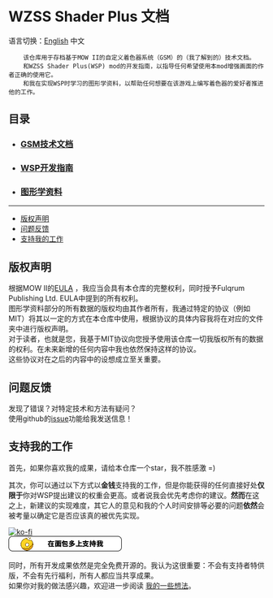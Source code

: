 # WZSS Shader Plus 文档
语言切换：[English](./READMEeng.md) 中文

        该仓库用于存档基于MOW II的自定义着色器系统（GSM）的（我了解到的）技术文档。
        和WZSS Shader Plus(WSP) mod的开发指南，以指导任何希望使用本mod增强画面的作者正确的使用它。
        和我在实现WSP时学习的图形学资料，以帮助任何想要在该游戏上编写着色器的爱好者推进他的工作。

## 目录
* ### [GSM技术文档](./zh/GSMDoc/menu.md)
* ### [WSP开发指南](./zh/WSPDoc/menu.md)
* ### [图形学资料](./zh/CGDoc/menu.md)
---

* [版权声明](#版权声明)
* [问题反馈](#问题反馈)
* [支持我的工作](#支持我的工作)
## 版权声明
根据MOW II的[EULA](https://store.steampowered.com//eula/1128860_eula_0) ，我应当会具有本仓库的完整权利，同时授予Fulqrum Publishing Ltd. EULA中提到的所有权利。  
图形学资料部分的所有数据的版权均由其作者所有，我通过特定的协议（例如MIT）将其以一定的方式在本仓库中使用，根据协议的具体内容我将在对应的文件夹中进行版权声明。  
对于读者，也就是您，我基于MIT协议向您授予使用该仓库一切我版权所有的数据的权利。在未来新增的任何内容中我也依然保持这样的协议。  
这些协议对在之后的内容中的设想成立至关重要。  
## 问题反馈
发现了错误？对特定技术和方法有疑问？  
使用github的[issue](https://github.com/FNSOIDATHQ/wzssShaderPlusDoc/issues)功能给我发送信息！
## 支持我的工作
首先，如果你喜欢我的成果，请给本仓库一个star，我不胜感激 =)  

其次，你可以通过以下方式以**金钱**支持我的工作，但是你能获得的任何直接好处**仅限于**你对WSP提出建议的权重会更高。或者说我会优先考虑你的建议。**然而**在这之上，新建议的实现难度，其它人的意见和我的个人时间安排等必要的问题**依然**会被考量以确定它是否应该真的被优先实现。  

[![ko-fi](https://ko-fi.com/img/githubbutton_sm.svg)](https://ko-fi.com/N4N2ZJR4A)  
[![mbd.pub](./img/mbd.png)](https://mbd.pub/o/fedStudio)  


同时，所有开发成果依然是完全免费开源的。我认为这很重要：不会有支持者特供版，不会有先行福利，所有人都应当共享成果。  
如果你对我的做法感兴趣，欢迎进一步阅读 [我的一些想法](./zh/additional/openSource.md)。  